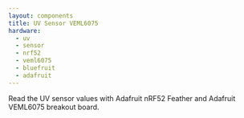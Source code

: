 ```yaml
---
layout: components
title: UV Sensor VEML6075
hardware:
  - uv
  - sensor
  - nrf52
  - veml6075
  - bluefruit
  - adafruit
---
```


Read the UV sensor values with Adafruit nRF52 Feather and Adafruit VEML6075 breakout board.
